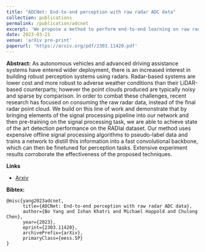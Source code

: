 ```yaml
---
title: "ADCNet: End-to-end perception with raw radar ADC data"
collection: publications
permalink: /publication/adcnet
excerpt: 'We propose a method to perform end-to-end learning on raw radar analog-to-digital (ADC) data from imaging radars. Specifically, we design a learnable signal processing module inside the neural network, and a pre-training method guided by traditional signal processing algorithms. The combination of these techniques allows us to achieve state of the art results on the RADIal raw radar dataset.'
date: 2023-03-21
venue: 'arXiv pre-print'
paperurl: 'https://arxiv.org/pdf/2303.11420.pdf'
---
```

**Abstract:** As autonomous vehicles and advanced driving assistance systems have entered wider deployment, there is an increased interest in building robust perception systems using radars. Radar-based systems are lower cost and more robust to adverse weather conditions than their LiDAR-based counterparts; however the point clouds produced are typically noisy and sparse by comparison. In order to combat these challenges, recent research has focused on consuming the raw radar data, instead of the final radar point cloud. We build on this line of work and demonstrate that by bringing elements of the signal processing pipeline into our network and then pre-training on the signal processing task, we are able to achieve state of the art detection performance on the RADIal dataset. Our method uses expensive offline signal processing algorithms to pseudo-label data and trains a network to distill this information into a fast convolutional backbone, which can then be finetuned for perception tasks. Extensive experiment results corroborate the effectiveness of the proposed techniques.

**Links**
* [Arxiv](https://arxiv.org/abs/2303.11420)

**Bibtex:**
```
@misc{yang2023adcnet,
      title={ADCNet: End-to-end perception with raw radar ADC data},
      author={Bo Yang and Ishan Khatri and Michael Happold and Chulong Chen},
      year={2023},
      eprint={2303.11420},
      archivePrefix={arXiv},
      primaryClass={eess.SP}
}
```
